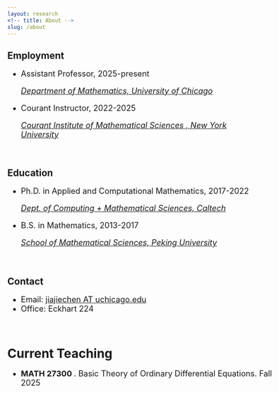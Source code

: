 ```yaml
---
layout: research
<!-- title: About -->
slug: /about
---
```


<div id="header" style="width: 115%;">
    <div id="centered" style="margin: 0 auto; width: 110%;"></div>

<h2>Employment</h2>
<font size="+1">  
<ul>
    <li>Assistant Professor, 2025-present </li>
        <p><i> <a href="https://mathematics.uchicago.edu">Department of Mathematics, University of Chicago</a></i> </p>   
  <li>Courant Instructor, 2022-2025 </li>
        <p><i> <a href="http://cims.nyu.edu">Courant Institute of Mathematical Sciences , New York University</a></i> </p>   
</ul>
</font>

</div>

<br />


<div id="header" style="width: 115%;">
    <div id="centered" style="margin: 0 auto; width: 110%;"></div>

<h2>Education</h2>
<font size="+1">  
<ul>
  <li>Ph.D. in Applied and Computational Mathematics, 2017-2022 </li>
    <p><i> <a href="https://www.cms.caltech.edu">Dept. of Computing + Mathematical Sciences, Caltech  </a></i> </p>

  <li> B.S. in Mathematics, 2013-2017 </li>
  <p><i> <a href="http://english.math.pku.edu.cn">School of Mathematical Sciences, Peking University </a></i> </p>
<!--    <p><i> School of Mathematical Sciences, Peking University </i></p> -->
   
</ul>
</font>

</div>

<br />

<h2>Contact</h2>
<font size="+1">  
<ul>
  <li>  Email: <a href="mailto:jiajiechen@uchicago.edu">jiajiechen AT uchicago.edu </a>
  </li>
    <li> Office:  Eckhart 224
<!--  <li> Office:  <a href="https://www.caltech.edu/map/campus">WWH 619</a>, NYU Courant  -->
    </li>   
</ul>
</font>

<br />


<!-- <hr width="820" /> -->

<div id="header" style="width: 125%;">
    <div id="centered" style="margin: 0 auto; width: 115%;"></div>



<h1>Current Teaching</h1>

<!-- <h2>Instructor at New York University </h2> -->
<font size="+1">  
 <ul>   
     <li> <b> MATH 27300 </b>. Basic Theory of Ordinary Differential Equations. Fall 2025  </li>  
<!--    <li> <b> MATH-UA 121 </b>.  Calculus I. Fall 2024  </li>  
     <li> <b> MATH-UA 263 </b>.  Partial Differential Equations. Fall 2023, Spring 2024  </li>  
   <li> <b> MATH-UA 262 </b>.  Ordinary Differential Equations. Fall 2022, Spring 2023  </li>   -->
 </ul>
</font>
</div>







<!-- 

<h2>Instructor at other institutes</h2>
<font size="+1">  
 <ul>   
   <li> Summer Workshop on Analysis of PDEs, IMA, University of Minnesota. Summer 2022.  </li>  
 </ul>
</font> -->






